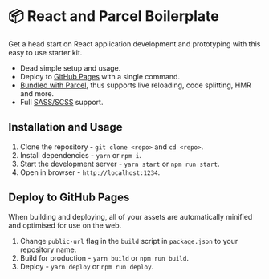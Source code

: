 # 📦 React and Parcel Boilerplate

Get a head start on React application development and prototyping with this easy to use starter kit.

* Dead simple setup and usage.
* Deploy to [GitHub Pages](https://pages.github.com/) with a single command.
* [Bundled with Parcel](https://parceljs.org/), thus supports live reloading, code splitting, HMR and more.
* Full [SASS/SCSS](https://sass-lang.com/) support.

## Installation and Usage

1. Clone the repository - `git clone <repo>` and `cd <repo>`.
1. Install dependencies - `yarn` or `npm i`.
1. Start the development server - `yarn start` or `npm run start`.
1. Open in browser - `http://localhost:1234`.

## Deploy to GitHub Pages

When building and deploying, all of your assets are automatically minified and optimised for use on the web.

1. Change `public-url` flag in the `build` script in `package.json` to your repository name.
1. Build for production - `yarn build` or `npm run build`.
1. Deploy - `yarn deploy` or `npm run deploy`.
